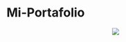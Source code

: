 ﻿# Mi-Portafolio

<p align="center"><img src="https://0901.static.prezi.com/preview/v2/ivt3hxrpujwxm4cdn46mnoo5cd6jc3sachvcdoaizecfr3dnitcq_3_0.png"/></p> 
